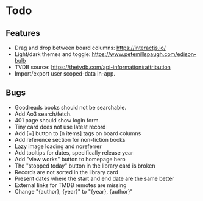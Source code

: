 Todo
====

Features
--------

- Drag and drop between board columns: https://interactjs.io/
- Light/dark themes and toggle: https://www.petemillspaugh.com/edison-bulb
- TVDB source: https://thetvdb.com/api-information#attribution
- Import/export user scoped-data in-app.

Bugs
----

* Goodreads books should not be searchable.
* Add Ao3 search/fetch.
* 401 page should show login form.
* Tiny card does not use latest record
* Add [+] button to [n items] tags on board columns
* Add reference section for non-fiction books
* Lazy image loading and noreferrer
* Add tooltips for dates, specifically release year
* Add "view works" button to homepage hero
* The "stopped today" button in the library card is broken
* Records are not sorted in the library card
* Present dates where the start and end date are the same better
* External links for TMDB remotes are missing
* Change "{author}, {year}" to "{year}, {author}"
